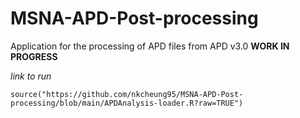 # MSNA-APD-Post-processing

Application for the processing of APD files from APD v3.0
**WORK IN PROGRESS**

*link to run*

    source("https://github.com/nkcheung95/MSNA-APD-Post-processing/blob/main/APDAnalysis-loader.R?raw=TRUE")
